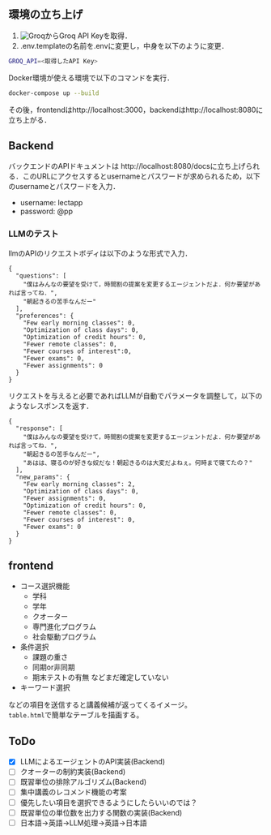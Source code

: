 ## 環境の立ち上げ
1. ![Groq](https://console.groq.com/keys)からGroq API Keyを取得．
2. .env.templateの名前を.envに変更し，中身を以下のように変更．
```bash
GROQ_API=<取得したAPI Key>
```
Docker環境が使える環境で以下のコマンドを実行．
```bash
docker-compose up --build
```
その後，frontendはhttp://localhost:3000，backendはhttp://localhost:8080に立ち上がる．

## Backend
バックエンドのAPIドキュメントは
http://localhost:8080/docsに立ち上げられる．このURLにアクセスするとusernameとパスワードが求められるため，以下のusernameとパスワードを入力．
- username: lectapp
- password: @pp
### LLMのテスト
llmのAPIのリクエストボディは以下のような形式で入力．
```
{
  "questions": [
    "僕はみんなの要望を受けて，時間割の提案を変更するエージェントだよ．何か要望があれば言ってね．",
    "朝起きるの苦手なんだー"
  ],
  "preferences": {
    "Few early morning classes": 0,
    "Optimization of class days": 0,
    "Optimization of credit hours": 0,
    "Fewer remote classes": 0,
    "Fewer courses of interest":0,
    "Fewer exams": 0,
    "Fewer assignments": 0
  }
}
```

リクエストを与えると必要であればLLMが自動でパラメータを調整して，以下のようなレスポンスを返す．
```
{
  "response": [
    "僕はみんなの要望を受けて，時間割の提案を変更するエージェントだよ．何か要望があれば言ってね．",
    "朝起きるの苦手なんだー",
    "あはは、寝るのが好きな奴だな！朝起きるのは大変だよねぇ。何時まで寝てたの？"
  ],
  "new_params": {
    "Few early morning classes": 2,
    "Optimization of class days": 0,
    "Fewer assignments": 0,
    "Optimization of credit hours": 0,
    "Fewer remote classes": 0,
    "Fewer courses of interest": 0,
    "Fewer exams": 0
  }
}
```

## frontend
- コース選択機能
    - 学科
    - 学年
    - クオーター
    - 専門進化プログラム
    - 社会駆動プログラム
- 条件選択
    - 課題の重さ
    - 同期or非同期
    - 期末テストの有無
    などまだ確定していない
- キーワード選択

などの項目を送信すると講義候補が返ってくるイメージ。<br>
`table.html`で簡単なテーブルを描画する。

## ToDo
- [x] LLMによるエージェントのAPI実装(Backend)
- [ ] クオーターの制約実装(Backend)
- [ ] 既習単位の排除アルゴリズム(Backend)
- [ ] 集中講義のレコメンド機能の考案
- [ ] 優先したい項目を選択できるようにしたらいいのでは？
- [ ] 既習単位の単位数を出力する関数の実装(Backend)
- [ ] 日本語->英語->LLM処理->英語->日本語